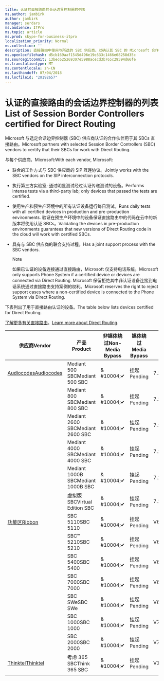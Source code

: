 ```yaml
---
title: 认证的直接路由的会话边界控制器的列表
ms.author: jambirk
author: jambirk
manager: serdars
ms.audience: ITPro
ms.topic: article
ms.prod: skype-for-business-itpro
localization_priority: Normal
ms.collection: ''
description: 直接路由中使用与所选的 SBC 供应商，以确认其 SBC 的 Microsoft 合作伙伴。
ms.openlocfilehash: d5cb169aaf1545d496e19e533c1466e68258d35c
ms.sourcegitcommit: 13bec625269307e5988acecd3b765c29594d66fe
ms.translationtype: MT
ms.contentlocale: zh-CN
ms.lasthandoff: 07/04/2018
ms.locfileid: "20192657"
---
```

# <a name="list-of-session-border-controllers-certified-for-direct-routing"></a><span data-ttu-id="0115b-103">认证的直接路由的会话边界控制器的列表</span><span class="sxs-lookup"><span data-stu-id="0115b-103">List of Session Border Controllers certified for Direct Routing</span></span>

<span data-ttu-id="0115b-104">Microsoft 与选定会话边界控制器 (SBC) 供应商认证的合作伙伴用于其 SBCs 直接路由。</span><span class="sxs-lookup"><span data-stu-id="0115b-104">Microsoft partners with selected Session Border Controllers (SBC) vendors to certify that their SBCs for work with Direct Routing.</span></span> 

<span data-ttu-id="0115b-105">与每个供应商，Microsoft:</span><span class="sxs-lookup"><span data-stu-id="0115b-105">With each vendor, Microsoft:</span></span> 

- <span data-ttu-id="0115b-106">联合的工作方式与 SBC 供应商的 SIP 互连协议。</span><span class="sxs-lookup"><span data-stu-id="0115b-106">Jointly works with the SBC vendors on the SIP interconnection protocols.</span></span>
- <span data-ttu-id="0115b-107">执行第三方实验室; 通过明显测试经过认证传递测试的设备。</span><span class="sxs-lookup"><span data-stu-id="0115b-107">Performs intense tests via a third-party lab; only devices that passed the tests are certified.</span></span> 
- <span data-ttu-id="0115b-108">使用生产和预生产环境中的所有认证设备运行每日测试。</span><span class="sxs-lookup"><span data-stu-id="0115b-108">Runs daily tests with all certified devices in production and pre-production environments.</span></span> <span data-ttu-id="0115b-109">验证在预生产环境中的设备保证直接路由中的代码在云中的新版本将使用认证 SBCs。</span><span class="sxs-lookup"><span data-stu-id="0115b-109">Validating the devices in pre-production environments guarantees that new versions of Direct Routing code in the cloud will work with certified SBCs.</span></span> 
- <span data-ttu-id="0115b-110">具有与 SBC 供应商的联合支持过程。</span><span class="sxs-lookup"><span data-stu-id="0115b-110">Has a joint support process with the SBC vendors.</span></span>
 

  > [!NOTE]
  > <span data-ttu-id="0115b-111">如果已认证的设备连接通过直接路由，Microsoft 仅支持电话系统。</span><span class="sxs-lookup"><span data-stu-id="0115b-111">Microsoft only supports Phone System if a certified device or devices are connected via Direct Routing.</span></span> <span data-ttu-id="0115b-112">Microsoft 保留拒绝其中非认证设备连接到电话系统通过直接路由支持案例的权利。</span><span class="sxs-lookup"><span data-stu-id="0115b-112">Microsoft reserves the right to reject support cases where a non-certified device is connected to the Phone System via Direct Routing.</span></span> 

<span data-ttu-id="0115b-113">下表列出了用于直接路由认证的设备。</span><span class="sxs-lookup"><span data-stu-id="0115b-113">The table below lists devices certified for Direct Routing.</span></span> 

<span data-ttu-id="0115b-114">[了解更多有关直接路由](https://techcommunity.microsoft.com/t5/Microsoft-Teams-Blog/Direct-Routing-NOW-in-Public-Preview/ba-p/193915)。</span><span class="sxs-lookup"><span data-stu-id="0115b-114">[Learn more about Direct Routing](https://techcommunity.microsoft.com/t5/Microsoft-Teams-Blog/Direct-Routing-NOW-in-Public-Preview/ba-p/193915).</span></span> 


|<span data-ttu-id="0115b-115">供应商</span><span class="sxs-lookup"><span data-stu-id="0115b-115">Vendor</span></span>  |<span data-ttu-id="0115b-116">产品</span><span class="sxs-lookup"><span data-stu-id="0115b-116">Product</span></span>  |<span data-ttu-id="0115b-117">非媒体绕过</span><span class="sxs-lookup"><span data-stu-id="0115b-117">Non-Media Bypass</span></span>  |<span data-ttu-id="0115b-118">媒体绕过</span><span class="sxs-lookup"><span data-stu-id="0115b-118">Media Bypass</span></span>  |<span data-ttu-id="0115b-119">软件版本</span><span class="sxs-lookup"><span data-stu-id="0115b-119">Software Version</span></span>|
|---------|---------|---------|---------|---------|
|[<span data-ttu-id="0115b-120">Audiocodes</span><span class="sxs-lookup"><span data-stu-id="0115b-120">Audiocodes</span></span>](https://www.audiocodes.com/solutions-products/products/products-for-microsoft-365/sbcs-media-gateways)    |   <span data-ttu-id="0115b-121">Mediant 500 SBC</span><span class="sxs-lookup"><span data-stu-id="0115b-121">Mediant 500 SBC</span></span>       |    <span data-ttu-id="0115b-122">& #10004;</span><span class="sxs-lookup"><span data-stu-id="0115b-122">&#10004;</span></span>     |    <span data-ttu-id="0115b-123">挂起</span><span class="sxs-lookup"><span data-stu-id="0115b-123">Pending</span></span>      |     <span data-ttu-id="0115b-124">7.20A.200.055</span><span class="sxs-lookup"><span data-stu-id="0115b-124">7.20A.200.055</span></span>     |
|  |   <span data-ttu-id="0115b-125">Mediant 800 SBC</span><span class="sxs-lookup"><span data-stu-id="0115b-125">Mediant 800 SBC</span></span>       |    <span data-ttu-id="0115b-126">& #10004;</span><span class="sxs-lookup"><span data-stu-id="0115b-126">&#10004;</span></span>      |     <span data-ttu-id="0115b-127">挂起</span><span class="sxs-lookup"><span data-stu-id="0115b-127">Pending</span></span>    |      <span data-ttu-id="0115b-128">7.20A.200.055</span><span class="sxs-lookup"><span data-stu-id="0115b-128">7.20A.200.055</span></span>    |
|     |      <span data-ttu-id="0115b-129">Mediant 2600 SBC</span><span class="sxs-lookup"><span data-stu-id="0115b-129">Mediant 2600 SBC</span></span>    |     <span data-ttu-id="0115b-130">& #10004;</span><span class="sxs-lookup"><span data-stu-id="0115b-130">&#10004;</span></span>     |    <span data-ttu-id="0115b-131">挂起</span><span class="sxs-lookup"><span data-stu-id="0115b-131">Pending</span></span>     |    <span data-ttu-id="0115b-132">7.20A.200.055</span><span class="sxs-lookup"><span data-stu-id="0115b-132">7.20A.200.055</span></span>      |
|     |   <span data-ttu-id="0115b-133">Mediant 4000 SBC</span><span class="sxs-lookup"><span data-stu-id="0115b-133">Mediant 4000 SBC</span></span>       |     <span data-ttu-id="0115b-134">& #10004;</span><span class="sxs-lookup"><span data-stu-id="0115b-134">&#10004;</span></span>     |    <span data-ttu-id="0115b-135">挂起</span><span class="sxs-lookup"><span data-stu-id="0115b-135">Pending</span></span>     |    <span data-ttu-id="0115b-136">7.20A.200.055</span><span class="sxs-lookup"><span data-stu-id="0115b-136">7.20A.200.055</span></span>      |
|     |    <span data-ttu-id="0115b-137">Mediant 1000B SBC</span><span class="sxs-lookup"><span data-stu-id="0115b-137">Mediant 1000B  SBC</span></span>   |    <span data-ttu-id="0115b-138">& #10004;</span><span class="sxs-lookup"><span data-stu-id="0115b-138">&#10004;</span></span>      |  <span data-ttu-id="0115b-139">挂起</span><span class="sxs-lookup"><span data-stu-id="0115b-139">Pending</span></span>       |    <span data-ttu-id="0115b-140">7.20A.200.055</span><span class="sxs-lookup"><span data-stu-id="0115b-140">7.20A.200.055</span></span>   |
|     |   <span data-ttu-id="0115b-141">虚拟版 SBC</span><span class="sxs-lookup"><span data-stu-id="0115b-141">Virtual Edition SBC</span></span>    |   <span data-ttu-id="0115b-142">& #10004;</span><span class="sxs-lookup"><span data-stu-id="0115b-142">&#10004;</span></span>   |<span data-ttu-id="0115b-143">挂起</span><span class="sxs-lookup"><span data-stu-id="0115b-143">Pending</span></span>         |     <span data-ttu-id="0115b-144">7.20A.200.055</span><span class="sxs-lookup"><span data-stu-id="0115b-144">7.20A.200.055</span></span>     |
|[<span data-ttu-id="0115b-145">功能区</span><span class="sxs-lookup"><span data-stu-id="0115b-145">Ribbon</span></span>](https://ribboncommunications.com/solutions/enterprise-solutions/microsoft-skype-business)     | <span data-ttu-id="0115b-146">SBC 5110</span><span class="sxs-lookup"><span data-stu-id="0115b-146">SBC 5110</span></span>    |    <span data-ttu-id="0115b-147">& #10004;</span><span class="sxs-lookup"><span data-stu-id="0115b-147">&#10004;</span></span>      |   <span data-ttu-id="0115b-148">挂起</span><span class="sxs-lookup"><span data-stu-id="0115b-148">Pending</span></span>      |     <span data-ttu-id="0115b-149">V6.2</span><span class="sxs-lookup"><span data-stu-id="0115b-149">V6.2</span></span>     |
|     |<span data-ttu-id="0115b-150">SBC™ 5210</span><span class="sxs-lookup"><span data-stu-id="0115b-150">SBC 5210</span></span>     |     <span data-ttu-id="0115b-151">& #10004;</span><span class="sxs-lookup"><span data-stu-id="0115b-151">&#10004;</span></span>     |    <span data-ttu-id="0115b-152">挂起</span><span class="sxs-lookup"><span data-stu-id="0115b-152">Pending</span></span>     |    <span data-ttu-id="0115b-153">V6.2</span><span class="sxs-lookup"><span data-stu-id="0115b-153">V6.2</span></span>      |
|     | <span data-ttu-id="0115b-154">SBC 5400</span><span class="sxs-lookup"><span data-stu-id="0115b-154">SBC 5400</span></span>     |    <span data-ttu-id="0115b-155">& #10004;</span><span class="sxs-lookup"><span data-stu-id="0115b-155">&#10004;</span></span>  |    <span data-ttu-id="0115b-156">挂起</span><span class="sxs-lookup"><span data-stu-id="0115b-156">Pending</span></span>     |   <span data-ttu-id="0115b-157">V6.2</span><span class="sxs-lookup"><span data-stu-id="0115b-157">V6.2</span></span>    |
|     |<span data-ttu-id="0115b-158">SBC 7000</span><span class="sxs-lookup"><span data-stu-id="0115b-158">SBC 7000</span></span>     |     <span data-ttu-id="0115b-159">& #10004;</span><span class="sxs-lookup"><span data-stu-id="0115b-159">&#10004;</span></span>  |    <span data-ttu-id="0115b-160">挂起</span><span class="sxs-lookup"><span data-stu-id="0115b-160">Pending</span></span>     |    <span data-ttu-id="0115b-161">V6.2</span><span class="sxs-lookup"><span data-stu-id="0115b-161">V6.2</span></span>      |
|     | <span data-ttu-id="0115b-162">SBC SWe</span><span class="sxs-lookup"><span data-stu-id="0115b-162">SBC SWe</span></span>  |   <span data-ttu-id="0115b-163">& #10004;</span><span class="sxs-lookup"><span data-stu-id="0115b-163">&#10004;</span></span>    |    <span data-ttu-id="0115b-164">挂起</span><span class="sxs-lookup"><span data-stu-id="0115b-164">Pending</span></span>     |    <span data-ttu-id="0115b-165">V6.2</span><span class="sxs-lookup"><span data-stu-id="0115b-165">V6.2</span></span>      |
|     |<span data-ttu-id="0115b-166">SBC 1000</span><span class="sxs-lookup"><span data-stu-id="0115b-166">SBC 1000</span></span>   |     <span data-ttu-id="0115b-167">& #10004;</span><span class="sxs-lookup"><span data-stu-id="0115b-167">&#10004;</span></span>   |     <span data-ttu-id="0115b-168">挂起</span><span class="sxs-lookup"><span data-stu-id="0115b-168">Pending</span></span>    |    <span data-ttu-id="0115b-169">V7.0.2</span><span class="sxs-lookup"><span data-stu-id="0115b-169">V7.0.2</span></span>   |<span data-ttu-id="0115b-170">& #10004;</span><span class="sxs-lookup"><span data-stu-id="0115b-170">&#10004;</span></span> 
|     | <span data-ttu-id="0115b-171">SBC 2000</span><span class="sxs-lookup"><span data-stu-id="0115b-171">SBC 2000</span></span>    |     <span data-ttu-id="0115b-172">& #10004;</span><span class="sxs-lookup"><span data-stu-id="0115b-172">&#10004;</span></span>   |    <span data-ttu-id="0115b-173">挂起</span><span class="sxs-lookup"><span data-stu-id="0115b-173">Pending</span></span>     |    <span data-ttu-id="0115b-174">V7.0.2</span><span class="sxs-lookup"><span data-stu-id="0115b-174">V7.0.2</span></span>      |
|[<span data-ttu-id="0115b-175">Thinktel</span><span class="sxs-lookup"><span data-stu-id="0115b-175">Thinktel</span></span>](http://www.thinktel.ca/services/think-365/think-365-overview/)     |    <span data-ttu-id="0115b-176">考虑 365 SBC</span><span class="sxs-lookup"><span data-stu-id="0115b-176">Think 365 SBC</span></span>      |  <span data-ttu-id="0115b-177">& #10004;</span><span class="sxs-lookup"><span data-stu-id="0115b-177">&#10004;</span></span>       |    <span data-ttu-id="0115b-178">挂起</span><span class="sxs-lookup"><span data-stu-id="0115b-178">Pending</span></span>     |   <span data-ttu-id="0115b-179">V1.4</span><span class="sxs-lookup"><span data-stu-id="0115b-179">V1.4</span></span>       |
|     |         |         |         |         |
